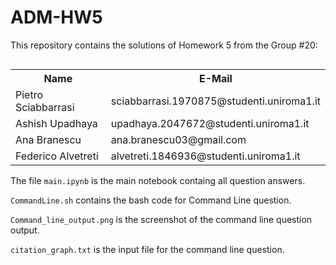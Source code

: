 # ADM-HW5

This repository contains the solutions of Homework 5 from the Group #20:

<div style="float: left;">
    <table>
        <tr>
            <th>Name</th>
            <th>E-Mail</th>
        </tr>
        <tr>
            <td>Pietro Sciabbarrasi</td>
            <td>sciabbarrasi.1970875@studenti.uniroma1.it</td>
        </tr>
        <tr>
            <td>Ashish Upadhaya</td>
            <td>upadhaya.2047672@studenti.uniroma1.it</td>
        </tr>
        <tr>
            <td>Ana Branescu</td>
            <td>ana.branescu03@gmail.com</td>
        </tr>
        <tr>
            <td>Federico Alvetreti</td>
            <td>alvetreti.1846936@studenti.uniroma1.it</td>
    </table>
</div>

The file `main.ipynb` is the main notebook containg all question answers.

`CommandLine.sh` contains the bash code for Command Line question.

`Command_line_output.png` is the screenshot of the command line question output.

`citation_graph.txt` is the input file for the command line question.
